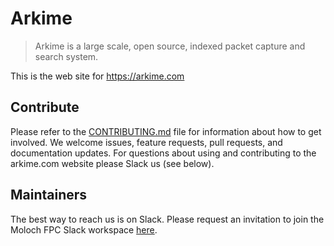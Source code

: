 # Arkime
> Arkime is a large scale, open source, indexed packet capture and search system.

This is the web site for https://arkime.com

## Contribute

Please refer to the [CONTRIBUTING.md](CONTRIBUTING.md) file for information about how to get involved. We welcome issues, feature requests, pull requests, and documentation updates. For questions about using and contributing to the arkime.com website please Slack us (see below).

## Maintainers

The best way to reach us is on Slack.  Please request an invitation to join the Moloch FPC Slack workspace [here](https://slackinvite.molo.ch).
